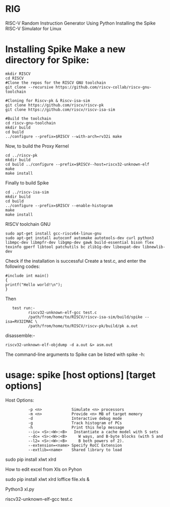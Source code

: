 # RIG
RISC-V Random Instruction Generator Using Python
Installing the Spike RISC-V Simulator for Linux

# Installing Spike Make a new directory for Spike:

	mkdir RISCV
	cd RISCV
	#Clone the repos for the RISCV GNU toolchain
	git clone --recursive https://github.com/riscv-collab/riscv-gnu-toolchain

	#Cloning for Riscv-pk & Riscv-isa-sim
	git clone https://github.com/riscv/riscv-pk
	git clone https://github.com/riscv/riscv-isa-sim

	#Build the toolchain
	cd riscv-gnu-toolchain 
	mkdir build 
	cd build 
	../configure --prefix=$RISCV --with-arch=rv32i make

Now, to build the Proxy Kernel

	cd ../riscv-pk 
	mkdir build 
	cd build ../configure --prefix=$RISCV--host=riscv32-unknown-elf 
	make 
	make install

Finally to build Spike

	cd ../riscv-isa-sim
	mkdir build 
	cd build 
	../configure --prefix=$RISCV --enable-histogram 
	make
	make install

RISCV toolchain GNU

	sudo apt-get install gcc-riscv64-linux-gnu
	sudo apt-get install autoconf automake autotools-dev curl python3 libmpc-dev libmpfr-dev libgmp-dev gawk build-essential bison flex texinfo gperf libtool patchutils bc zlib1g-dev libexpat-dev libnewlib-dev

Check if the installation is successful
Create a test.c, and enter the following codes:
 
	#include int main() 
	{ 
	printf("Hello world!\n");
	}


Then 

       test run:-
              riscv32-unknown-elf-gcc test.c
              /path/from/home/to/RISCV/riscv-isa-sim/build/spike --isa=RV32IMAC \
              /path/from/home/to/RISCV/riscv-pk/build/pk a.out

 disassemble:-
 
	riscv32-unknown-elf-objdump -d a.out &> asm.out


The command-line arguments to Spike can be listed with spike -h:

# usage: spike [host options] <target program> [target options]
Host Options:

              -p <n>             Simulate <n> processors
              -m <n>             Provide <n> MB of target memory
              -d                 Interactive debug mode
              -g                 Track histogram of PCs
              -h                 Print this help message
              --ic= <S>:<W>:<B>   Instantiate a cache model with S sets
              --dc= <S>:<W>:<B>     W ways, and B-byte blocks (with S and
              --l2= <S>:<W>:<B>     B both powers of 2).
              --extension=<name> Specify RoCC Extension
              --extlib=<name>    Shared library to load

sudo pip install xlwt xlrd




How to edit excel from Xls on Pyhon

sudo pip install xlwt xlrd
	loffice file.xls &

Python3 xl.py

riscv32-unknown-elf-gcc test.c
